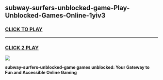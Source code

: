 
## subway-surfers-unblocked-game-Play-Unblocked-Games-Online-1yiv3
<h3>
<a href="https://premium76.site?title=subway-surfers-unblocked-game&ref=25A">CLICK TO PLAY</a></h3>
<hr>

<h3>
<a href="https://premium76.site?title=subway-surfers-unblocked-game&ref=25A">CLICK 2 PLAY</a>
  
</h3>

<a href="https://premium76.site?title=subway-surfers-unblocked-game&ref=25A"><img src="https://clearcache.store/games.png"></a>


**subway-surfers-unblocked-game games unblocked: Your Gateway to Fun and Accessible Online Gaming**
